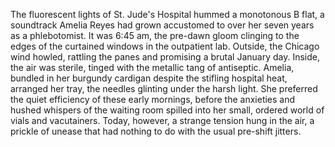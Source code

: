 The fluorescent lights of St. Jude's Hospital hummed a monotonous B flat, a soundtrack Amelia Reyes had grown accustomed to over her seven years as a phlebotomist.  It was 6:45 am, the pre-dawn gloom clinging to the edges of the curtained windows in the outpatient lab.  Outside, the Chicago wind howled, rattling the panes and promising a brutal January day. Inside, the air was sterile, tinged with the metallic tang of antiseptic.  Amelia, bundled in her burgundy cardigan despite the stifling hospital heat, arranged her tray, the needles glinting under the harsh light. She preferred the quiet efficiency of these early mornings, before the anxieties and hushed whispers of the waiting room spilled into her small, ordered world of vials and vacutainers. Today, however, a strange tension hung in the air, a prickle of unease that had nothing to do with the usual pre-shift jitters.
